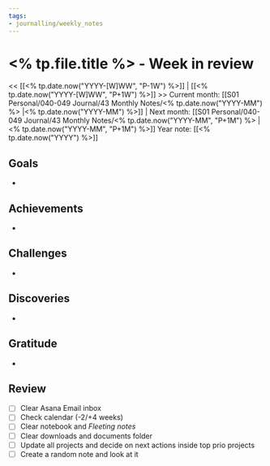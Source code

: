 ```yaml
---
tags:
- journalling/weekly_notes
---
```


# <% tp.file.title %> - Week in review
<< [[<% tp.date.now("YYYY-[W]WW", "P-1W") %>]] | [[<% tp.date.now("YYYY-[W]WW", "P+1W") %>]] >>
Current month: [[S01 Personal/040-049 Journal/43 Monthly Notes/<% tp.date.now("YYYY-MM") %> |<% tp.date.now("YYYY-MM") %>]] | Next month: [[S01 Personal/040-049 Journal/43 Monthly Notes/<% tp.date.now("YYYY-MM", "P+1M") %> |<% tp.date.now("YYYY-MM", "P+1M") %>]]
Year note: [[<% tp.date.now("YYYY") %>]]

## Goals
- 

## Achievements
- 

## Challenges
- 

## Discoveries
- 

## Gratitude
- 

## Review
- [ ] Clear Asana Email inbox
- [ ] Check calendar (-2/+4 weeks)
- [ ] Clear notebook and *Fleeting notes*
- [ ] Clear downloads and documents folder
- [ ] Update all projects and decide on next actions inside top prio projects
- [ ] Create a random note and look at it